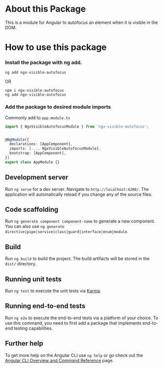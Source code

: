 # About this Package

This is a module for Angular to autofocus an element when it is visible in the DOM.

# How to use this package

### Install the package with ng add.

```
ng add ngx-visible-autofocus
```

OR

```
npm i ngx-visible-autofocus
ng add ngx-visible-autofocus
```

### Add the package to desired module imports

Commonly add to `app.module.ts`

```typescript
import { NgxVisibleAutofocusModule } from 'ngx-visible-autofocus';


@NgModule({
  declarations: [AppComponent],
  imports: [..., NgxVisibleAutofocusModule],
  bootstrap: [AppComponent],
})
export class AppModule {}
```

## Development server

Run `ng serve` for a dev server. Navigate to `http://localhost:4200/`. The application will automatically reload if you change any of the source files.

## Code scaffolding

Run `ng generate component component-name` to generate a new component. You can also use `ng generate directive|pipe|service|class|guard|interface|enum|module`.

## Build

Run `ng build` to build the project. The build artifacts will be stored in the `dist/` directory.

## Running unit tests

Run `ng test` to execute the unit tests via [Karma](https://karma-runner.github.io).

## Running end-to-end tests

Run `ng e2e` to execute the end-to-end tests via a platform of your choice. To use this command, you need to first add a package that implements end-to-end testing capabilities.

## Further help

To get more help on the Angular CLI use `ng help` or go check out the [Angular CLI Overview and Command Reference](https://angular.io/cli) page.

